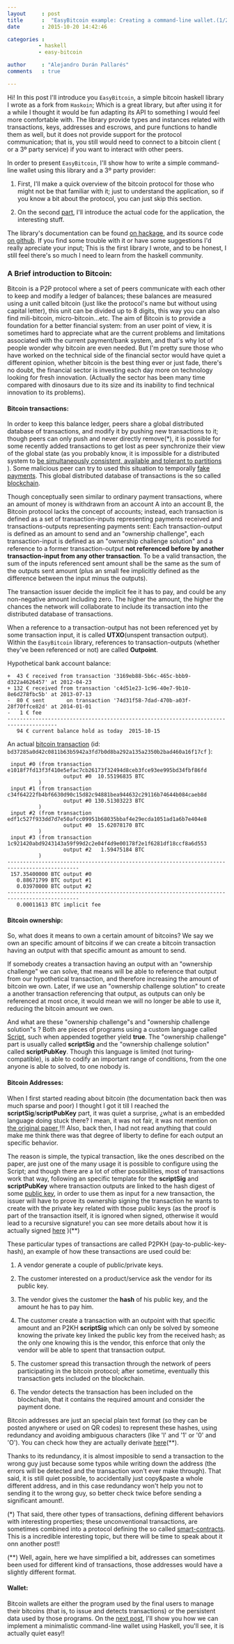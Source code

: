```yaml
---
layout     : post
title      :  "EasyBitcoin example: Creating a command-line wallet.(1/2)"
date       : 2015-10-20 14:42:46

categories : 
          - haskell
          - easy-bitcoin

author     : "Alejandro Durán Pallarés"
comments   : true

---
```





Hi! In this post I'll introduce you `EasyBitcoin`, a simple bitcoin haskell library I wrote as a fork from `Haskoin`; Which is a 
great library, but after using it for a while I thought it would be fun adapting its API to something I would feel more comfortable 
with. The library provide types and instances related with transactions, keys, addresses and escrows, and pure functions to handle 
them as well, but it does not provide support for the protocol communication; that is, you still would need to connect to a bitcoin 
client ( or a 3º party service) if you want to interact with other peers. 
   

In order to present `EasyBitcoin`, I'll show how to write a simple command-line wallet using this library and a 3º party provider:

  1. First, I'll make a quick overview of the bitcoin protocol for those who might not be that familiar with it; just to
     understand the application, so if you know a bit about the protocol, you can just skip this section. 

  2. On the second [part](/haskell/easy-bitcoin/2015/10/21/easy-bitcoin-example-2-of-2.html), I'll introduce the actual code 
     for the application, the interesting stuff.


The library's documentation can be found [on hackage](www.example.com), and its source code [on github](www.example.com). If you find 
some trouble with it or have some suggestions I'd really apreciate your input; This is the first library I wrote, and to be honest, 
I still feel there's so much I need to learn from the haskell community.  


### A Brief introduction to Bitcoin:

Bitcoin is a P2P protocol where a set of peers communicate with each other to keep and modify a ledger of balances; these balances are 
measured using a unit called bitcoin (just like the protocol's name but without using capital letter), this unit can be divided up to 
8 digits, this way you can also find mili-bitcoin, micro-bitcoin...etc. The aim of Bitcoin is to provide a foundation for a better 
financial system: from an user point of view, it is sometimes hard to appreciate what are the current problems and limitations associated 
with the current payment/bank system, and that's why lot of people wonder why bitcoin are even needed. But I'm pretty sure those who have
 worked on the technical side of the financial sector would have quiet a different opinion, whether bitcoin is the best thing ever or 
 just fade, there's no doubt, the financial sector is investing each day more on technology looking for fresh innovation. (Actually the
sector has been many time compared with dinosaurs due to its size and its inability to find technical innovation to its problems).


#### Bitcoin transactions:

In order to keep this balance ledger, peers share a global distributed database of transactions, and modify it by pushing new transactions 
to it; though peers can only push and never directly remove(*), it is possible for some recently added transactions to get lost as 
peer synchronize their view of the global state (as you probably know, it is impossible for a distributed system to [be simultaneously 
consistent, available and tolerant to partitions](https://en.wikipedia.org/wiki/CAP_theorem) ). Some malicious peer can try to used
 this situation to temporally [fake payments](https://en.bitcoin.it/wiki/Double-spending#Race_attack). This global distributed database 
of transactions is the so called [blockchain](https://en.wikipedia.org/wiki/Block_chain_%28database%29).


Though conceptually seen similar to ordinary payment transactions, where an amount of money is withdrawn from an account A into an account 
B, the Bitcoin protocol lacks the concept of accounts; instead, each transaction is defined as a set of transaction-inputs representing 
payments received and transactions-outputs representing payments sent: Each transaction-output is defined as an amount to send and an 
"ownership challenge", each transaction-input is defined as an "ownership challenge solution" and a reference to a former transaction-output 
**not referenced before by another transaction-input from any other transaction**. To be a valid transaction, the sum of the inputs 
referenced sent amount shall be the same as the sum of the outputs sent amount (plus an small fee implicitly defined as the difference between 
the input minus the outputs).


The transaction issuer decide the implicit fee it has to pay, and could be any non-negative amount including zero. The higher the amount, 
the higher the chances the network will collaborate to include its transaction into the distributed database of transactions.

When a reference to a transaction-output has not been referenced yet by some transaction input, it is called **UTXO**(unspent 
transaction output). Within the `EasyBitcoin` library, references to transaction-outputs (whether they've been referenced or not) are 
called **Outpoint**.


Hypothetical bank account balance:

    +  43 € received from transaction '3169eb88-5b6c-465c-bbb9-d322a4626457' at 2012-04-23
    + 132 € received from transaction 'c4d51e23-1c96-40e7-9b10-8e6d278fbc5b' at 2013-07-13
    -  80 € sent       on transaction '74d31f58-7dad-470b-a03f-28f70ffce82d' at 2014-01-01
    -   1 € fee
    --------------------------------------------------------------------------------------
       94 € current balance hold as today  2015-10-15
  


An actual [bitcoin transaction](https://www.blocktrail.com/BTC/tx/ffe58cb9762dca10f085dcfc2549635a0dacf5653d71d3e9491e47780a05771c)
(id: `bd37285a0d42c0811b63b5942a3fd7b0d8ba292a135a2350b2bad460a16f17cf` ):

     input #0 (from transaction e1018f7fd13f3f410e5efac7cb26173f32494d8ceb3fce93ee995bd34fbf86fd 
                      output #0  10.55196835 BTC
              )
     input #1 (from transaction c34f64222fb4bf6630d90c15d82c94881bea944632c29116b74644b084caeb8d 
                      output #0 130.51303223 BTC
              )
     input #2 (from transaction edf1c527f933dd7d7e50afcc09951b68035bbaf4e29ecda1051ad1a6b7e404e8 
                      output #0  15.62078170 BTC
              )
     input #3 (from transaction 1c921420abd9243143a59f99d2c2e04f4d9e00178f2e1f6281df18ccf8a6d553 
                      output #2   1.59475184 BTC
              ) 
    ---------------------------------------------------------------------------------------------
     157.35400000 BTC output #0 
       0.88671799 BTC output #1
       0.03970000 BTC output #2
    ---------------------------------------------------------------------------------------------
       0.00011613 BTC implicit fee



#### Bitcoin ownership:

So, what does it means to own a certain amount of bitcoins? We say we own an specific amount of bitcoins if we can create a 
bitcoin transaction having an output with that specific amount as amount to send.

If somebody creates a transaction having an output with an "ownership challenge" we can solve, that means will be able to 
reference that output from our hypothetical transaction, and therefore increasing the amount of bitcoin we own.
Later, if we use an "ownership challenge solution" to create a another transaction referencing that output, as outputs can only be 
referenced at most once, it would mean we will no longer be able to use it, reducing the bitcoin amount we own.

And what are these "ownership challenge"s and "ownership challenge solution"s ? Both are pieces of programs using a custom language 
called [Script](https://en.bitcoin.it/wiki/Script), such when appended together yield **true**. The "ownership challenge" part is 
usually called **scriptSig** and the "ownership challenge solution" called **scriptPubKey**. Though this language is limited (not 
turing-compatible), is able to codify an important range of conditions, from the one anyone is able to solved, to one nobody is.


#### Bitcoin Addresses:

When I first started reading about bitcoin (the documentation back then was much sparse and poor) I thought I got it till I reached the 
**scriptSig**/**scriptPubKey** part, it was quiet a surprise, ¿what is an embedded language doing stuck there? I mean, it was not 
fair, it was not mention on [the original paper ](https://bitcoin.org/bitcoin.pdf) !!! Also, back then, I had not read anything that 
could make me think there was that degree of liberty to define for each output an specific behavior.

The reason is simple, the typical transaction, like the ones described on the paper, are just one of the many usage it is possible to 
configure using the Script; and though there are a lot of other possibilities, most of transactions work that way, following an specific 
template for the **scriptSig** and **scriptPubKey** where transaction outputs are linked to the hash digest of some 
[public key](https://en.wikipedia.org/wiki/Public-key_cryptography), in order to use them as input for a new transaction, the issuer will 
have to prove its ownership signing the transaction he wants to create with the private key related with those public keys (as the proof is 
part of the transaction itself, it is ignored when signed, otherwise it would lead to a recursive signature! you can see more details about 
how it is actually signed [here](http://bitcoin.stackexchange.com/questions/3374/how-to-redeem-a-basic-tx) )(**)

These particular types of transactions are called P2PKH (pay-to-public-key-hash), an example of how these transactions are used could be:

  1. A vendor generate a couple of public/private keys.

  2. The customer interested on a product/service ask the vendor for its public key.

  3. The vendor gives the customer the **hash** of his public key, and the amount he has to pay him.

  4. The customer create a transaction with an outpoint with that specific amount and an P2KH **scriptSig**  which can only be solved by 
     someone knowing the private key linked the public key from the received hash; as the only one knowing this is the vendor, this enforce 
     that only the vendor will be able to spent that transaction output.

  5. The customer spread this transaction through the network of peers participating in the bitcoin protocol; after sometime, eventually 
     this transaction gets included on the blockchain.

  6. The vendor detects the transaction has been included on the blockchain, that it contains the required amount and consider
     the payment done.


Bitcoin addresses are just an special plain text format (so they can be posted anywhere or used on QR codes) to represent these hashes, 
using redundancy and avoiding ambiguous characters (like 'l' and '1' or '0'  and 'O'). You can check how they are actually 
derivate [here](https://en.bitcoin.it/wiki/Technical_background_of_version_1_Bitcoin_addresses)(**).

Thanks to its redundancy, it is almost imposible to send a transaction to the wrong guy just because some typos while writing down the 
address (the errors will be detected and the transaction won't ever make through). That said, it is still quiet possible, 
to accidentally just copy&paste a whole different address, and in this case redundancy won't help you not to sending it to the wrong guy, 
so better check twice before sending a significant amount!.  



(*) That said, there other types of transactions, defining different  behaviors with interesting properties; these 
unconventional transactions, are sometimes combined into a protocol defining the so called 
[smart-contracts](https://en.wikipedia.org/wiki/Smart_contract). This is a incredible interesting topic, but there will be time 
to speak about it onn another post!! 

(**) Well, again, here we have simplified a bit, addresses can sometimes been used for different kind of transactions, those addresses 
would have a slightly different format.


#### Wallet:

Bitcoin wallets are either the program used by the final users to manage their bitcoins (that is, to issue and detects transactions) 
or the persistent data used by those programs. On the [next post](/haskell/easy-bitcoin/2015/10/20/easy-bitcoin-example-2-of-2.html),
I'll show you how we can implement a minimalistic command-line wallet using Haskell, you'll see, it is actually quiet easy!!

